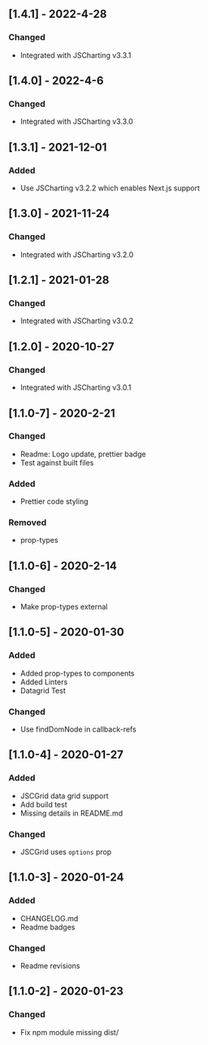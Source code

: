 ## [1.4.1] - 2022-4-28

### Changed
- Integrated with JSCharting v3.3.1

## [1.4.0] - 2022-4-6

### Changed
- Integrated with JSCharting v3.3.0

## [1.3.1] - 2021-12-01

### Added
- Use JSCharting v3.2.2 which enables Next.js support

## [1.3.0] - 2021-11-24

### Changed
- Integrated with JSCharting v3.2.0

## [1.2.1] - 2021-01-28

### Changed
- Integrated with JSCharting v3.0.2

## [1.2.0] - 2020-10-27

### Changed
- Integrated with JSCharting v3.0.1

## [1.1.0-7] - 2020-2-21

### Changed
- Readme: Logo update, prettier badge
- Test against built files

### Added
- Prettier code styling

### Removed
- prop-types

## [1.1.0-6] - 2020-2-14
### Changed
- Make prop-types external

## [1.1.0-5] - 2020-01-30
### Added
- Added prop-types to components
- Added Linters
- Datagrid Test

### Changed
- Use findDomNode in callback-refs 

## [1.1.0-4] - 2020-01-27
### Added
- JSCGrid data grid support
- Add build test
- Missing details in README.md

### Changed
- JSCGrid uses `options` prop

## [1.1.0-3] - 2020-01-24

### Added
- CHANGELOG.md
- Readme badges

### Changed
- Readme revisions

## [1.1.0-2] - 2020-01-23

### Changed
- Fix npm module missing dist/


